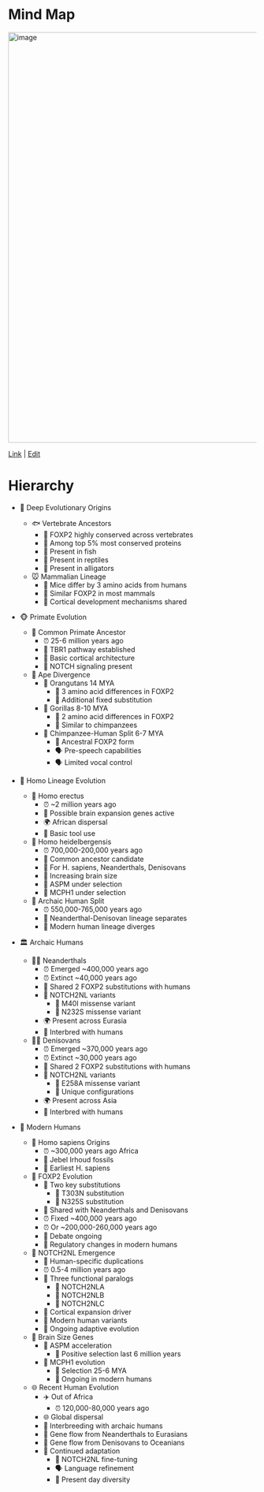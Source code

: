 # Mind Map
<img width="1920" height="833" alt="image" src="https://github.com/user-attachments/assets/fb9e2e19-6891-47bd-ac1f-b4cf465199e4" />

[Link](https://mermaid.live/view#pako:eNrNWN1q5MYSfpVGwTgBj6ORZjzjIQTGs7PrPax_WDshCb7pkXo0zUrdSnfLa69xCBwO5GKX9YYDgSSwgfxeJJDAOYc8z75A8gip7pZkjUcaz0lucmWPVF1d9VXVV1W6cAIeEmfgrK1dUEbVAF2sqxlJyPpgfYIlWd9A9ve7WFA8iYlcBxG0ngqaYHE-4jEXIPpaZ7jtjj0tnb85JmeqfDudTiuvdrgIiShfeuPuqD_U72PKSPl4K-h1e6F-LEnAWVi9reuO-r2-sY0IRauv7vrbo7YxhHFFdh5F5ZtxrzPyR8WbOvvMiXnjRq6_7e2sX8LbhLIwwan2fz3FYUhZBP-3u-ZgSI5SHNhHrnaFnJL4-pHnXl5erq2dsFzJCUNIcK5ef318yuNMUc7Aibcm4s23j2lCNBDo95dPn73xhpZEqP3br89f_fNrdIeQFFWPoANBI8okSH_3HyuLkJdLvwvgkInAiqAhC4hUXGjBq5eFIEJ-Lnr34L1DD81oNIvPEcAtiTgloTEIB4JLiU5LZVrH9z8u6hgmnEVI8RR111DCpTLHS2UoFYCvtbXu-KEgkjCFKENTKme3SwmSKhqTFfThOKYRzt2_li1w2sNJgmOKGXoAwONIY3_106LGPRoQFNLplAg0sdHyEYaQcgSBDiWaCp6gWZbgRiePaEJjLHK8wbQSp8QY0XRuxCHPAxyjUCcWTxPwzB4jwQwzKhOJ5AwLgBkUfDWfNYe67iAJysTR_v33JgojnkAAS-EiY3Rmfb9okNdtbSHwJdbqzgkGaHHE0avnPy_KHu88bKMUq9ljfI5AKfAIBNiaWuPrDpY0gCTMPcYimFFFApUJUnGuemL_4Hi0iySNGIQRcjDNQ18X7GFK0B0K2RwR8FB792xR4YHALMqUjmO7g_beH95AAaFOLllNgDw3tF5pggPxtYGed_T69BBoxFRyDDl_lheczCZSUVVEqg6ie1wA9FiifqvtFvY9q7vB-0v2FemqOIIgJClmT0hjwY1KidaurgF0lMbUZulWq5dbefVpLQ4m2QTAYO2ZcpE0GgWF3ZIpgcRHAU7xhMIt1Fj12dcgUnfkAfihIOFOuc4ooCQleDx_oCiWXZ7wkgeqFfPim5upZEQBT0hNffvn_1vE5CNv1SI5BJKl0GARcCzEhZwBlBLOGfwgV8FBHChI3IYaGE4FlAuDGAM2QuLYNJCm6lIc_M-kVvbvH2r9mhEaknhi6kRSE_MXi9p6rrvhum7Ls39vczLnGFxwCxgc0lDTTbV_VdoSyOxuIolTClZsGCz2CRyCZjQDttyAjgjkx08t4774dlHFfRYIAj4DLVhkJX3SiOHR4R7KtHYkSQxxba7AvdHhbnupbEk4wF8YIK_UhEb940Wd3a4Fs7fVXQXMChCtEgYDUZynryQpLjp23YV7MLcIZjsWyg8ZBaElyOq5dp07WuD5F5Wi8xZts6nz6uNnEOIaL8aJvilEH3VWS6HxmaIsUFp-FfEj2xQ9SywL_CrRY6pmy3u26S7e_gN0qmdgpmQjM-113PtQ7xKaD5RWLt4ove_53tFt4jenmXwaG2cCcho31Ph9BnPxRPs97911fXjlQFkpnyJKvyyJkt_7_6Lk__2iNPa6_eHqYXqH0Q8zopvGlEYAuzVopSgN_3yI2vMlWlbbNQnPsXXOkJV14Om_arqRv1Bjtm3UR-UfZEJidF_MeBZCS4b-FMsGoh5jEUMPVhW2rjXWtvdqW62D8fgxR4_IOZrPgaYAHfuuv4-WTE2VkvO97hFaYcDKE9LEpspldiNi4e19566e51ZmtQMBo0LRS7dWOnKHTHTjhJ2L6-b2-8tPa_x4SKIs1psPbHWwJ0TXg19S4f76taisKFv8dlquA8skpx7JAjqFzhBm0OOCpXXibnZbnZXXh5kgBE0zFuSjsm5qMY-aM6KwfHirxM6tEqPbNrJyUkOh0G2zYbaY67UNHFVmQx5THOLUjHyktmCKQO2YueZIzzX3zKC4ZLrBQQDTimWx5gmbS2ruLScbO1ZgKPCbW9-y8Yg01HllwShHJ7NQ2h2hXrQAZaXcfUgCzcN25qrSzdOrGrgzhfi0pMIvP2nYItqeLdD-SvV5L-YTvbBX5_Gr5kZA9AclQziWY_Ixq6Z3V66AaKNpzB-bLw8L07Fe2_JBobESa1RUqA0UHASgcYmCESxTlGXAdSZblydWSSlTGDZbKmOWueqFH-gdXI-xgmjxxG70jTte0XtDfI7M_Ao5fK5B_8TZcCJBQ2egREY2HGCzBOufzoXWc-KYD5wnzgD-DbF4dOKcsEs4A2X9AedJcUzwLJo5gykAC7-yVK8tdyiOBL4WIcx8PMyYcgbtvm90OIML58wZtNpbm16v53c7nU7X9bvb7Q3nHKR8b9PtdztbnU7f39ruXW44T8yl7U23ve26237Hhx7i9WEncCBHgMr37Bdb8-H28g_B5C7h) | [Edit](https://mermaid.live/edit#pako:eNrNWG1v48YR_isLFoYTQHL4IkqyEBSQdbrzFecXnN0gCfxlRa6oxZFcdnfps89wEKAokA93OF9QoEAS4ALkrR9aoAXaor_n_kDzEzq7S9KURcpq-6WfbJGzszPPzDwzwysrYCGxRtbW1hVNqRyhq225IAnZHm3PsCDbHWR-f4Q5xbOYiG0QQdsZpwnmlxMWMw6iv-iNd-2pq6SLN6fkQlZv5_N57dUe4yHh1Ut36k-GY_U-pimpHveDgT8I1WNBApaG9dt8ezIcDLVthEtaf_XQ25042pCUSbL3LKreTAe9iTcp3zTZp08sGzexvV13b_sa3iY0DROcKf-3MxyGNI3gf8fXB0NykuHAPLKVK-ScxLePXPv6-npr6ywtlJylCHHG5HvvTc9ZnEvKUnDiwxn_4JenNCEKCPTz25ev3n9fSSLk_Oufr9_99jv0gJAM1Y-gI04jmgqQ_vFvRhYht5D-CMAhM44lQeM0IEIyrgRv3paCCHmF6MOjj49dtKDRIr5EALcg_JyE2iAccCYEOq-UKR0__WlVxzhhaYQky5C_hRImpD5eKUMZB3yNrU3HjzkRJJWIpmhOxeJ-KU4ySWOygT4cxzTChfu3siVOBzhJcExxip4A8DhS2N_8eVXjAQ0ICul8TjiamWh5CENIGYJAhwLNOUvQIk9wq5MnNKEx5gXeYFqFU6KNaDs3YZDnAY5RqBKLZQl4Zo6RYIFTKhKBxAJzgBkUfLucNceq7iAJqsRR_v39LgoTlkAAK-EyY1Rm_bRqkOt3-wh8iZW6S4IBWhwx9O71X1ZlT_eeOijDcvEcXyJQCjwCATamNvi6hwUNIAkLjzEPFlSSQOac1Jyrnzg8Op3sI0GjFMIIOZgVoW8K9jgj6AGFbI4IeKi8e7Wq8IjjNMqliqPTQwefjO-ggFCvkKwnQJEbSq_QwYH4mkAvO3p7egw0ois5hpy_KApO5DMhqSwj1QTRI8YBeizQsOvYpX2vmm5w_yf7ynSVDEEQkgynL0hrwU0qie6-qgF0ksXUZGm_OyisvPmyEQedbBxgMPbMGU9ajYLC7oqMQOKjAGd4RuEWqq36w3cg0nTkCfghIeHOmcoooCTJWbx8oCyWfZawigfqFfPm-7uppEUBT0hNdftX_1jF5DN30yI5BpKl0GARcCzEhVwAlALOafwgV8FBHEhI3JYaGM85lEsKMQZsuMCxbiBt1SUZ-J8Lpez3f2z0a0FoSOKZrhNBdczfrGob2HbHtu2ua_7e52TBMbjkFjA4pKGim3r_qrUlkNnfQQJnFKzoaCwOCRyCZrQAtuxARwTyY-eGcd_8sKricRpwAj4DLRhkBX3RiuHJ8QHKlXYkSAxxba_Ag8nxvrNWtiIc4C8MkNdqQqH--apO3zdgDvr-JmDWgOhWMGiI4iJ9Bclw2bGbLjyAuYWnpmOh4pBWEBqCrJ9zmtxRAq-_rhWdu2qbSZ13n7-CEDd4MU3UTSH6rLdZCk0vJE0DqeQ3ET8xTdE1xLLCrwI9p3Kxvmfr7uIePkHnagZOpWhlpoOe_RjqXUDzgdIqxFulD13PPblP_O40U0xj05xDTuOWGn-cwlw8U34ve3dbH241UNbKp4zSX9dEyRv8Z1Hy_v-iNHX94XjzMP06pb_JiWoacxoB7MagjaI0_u9D5CyXaFVttyS8xNYFQ9bWgZe_a-hG3kqNmbbRHJVfkRmJ0WO-YHkILRn6UyxaiHqKeQw9WNbYutFY097rbbUJxtPnDD0jl2g5B9oCdOrZ3iFaMzXVSs5z_RO0wYBVJKSOTZ3LzEaUhvf3nYdqntuY1Y44jAplL-1vdOQBmanGCTsXU83t57dfNvjxlER5rDYf2OpgT4huB7-kxv3Na1FVUab4zbTcBJZOTjWSBXQOnSHMoccFa-vE3vG7vY3XhwUnBM3zNChGZdXUYha1Z0Rp-fheib17JSb3bWTVpIZCrtpmy2yx1GtbOKrKhiKmOMSZHvlIY8GUgdrTc82Jmmse6UFxzXSDgwCmFcNi7RM2E1TfW002ZqzAUOB3t7514xFpqfPaglGNTnqhNDtCs2gJyka5-5QEiofNzFWnm5c3DXDnErF5RYXffNGyRTiuKdDhRvX5KGYztbDX5_Gb9kZA1AclTTiGY4oxq6F3166AaKN5zJ7rLw8r07Fa24pBobUSG1TUqA0UHAWgcY2CCSxTNM2B63S2rk-silLmMGx2ZZ4a5moWfqJ2cDXGcqLEE7PRt-54Ze8N8SXS8yvk8KUC_QurY0WchtZI8px0LGCzBKuf1pXSc2bpD5xn1gj-DTF_dmadpddwBsr6U8aS8hhnebSwRnMAFn7lmVpbHlAccXwrQlL98TBPpTXytQZrdGVdWKOu4zs7u73d_sDuu7uO4zm9jnVpjYa7O_7Qtvu-1xv0BwPfu-5YL_Slzo4z7A9c2xs4bq_vecOOBSkCTH5gPtjq77bX_wab3i7B)

# Hierarchy

- 🦴 Deep Evolutionary Origins  
  - 🐟 Vertebrate Ancestors  
    - 🧬 FOXP2 highly conserved across vertebrates  
    - 🧬 Among top 5% most conserved proteins  
    - 🧬 Present in fish  
    - 🧬 Present in reptiles  
    - 🧬 Present in alligators  
  - 🐭 Mammalian Lineage  
    - 🧬 Mice differ by 3 amino acids from humans  
    - 🧬 Similar FOXP2 in most mammals  
    - 🧠 Cortical development mechanisms shared  

- 🐵 Primate Evolution  
  - 🦧 Common Primate Ancestor  
    - ⏰ 25-6 million years ago  
    - 🧬 TBR1 pathway established  
    - 🧠 Basic cortical architecture  
    - 🧬 NOTCH signaling present  
  - 🦍 Ape Divergence  
    - 🦧 Orangutans 14 MYA  
      - 🧬 3 amino acid differences in FOXP2  
      - 🧬 Additional fixed substitution  
    - 🦍 Gorillas 8-10 MYA  
      - 🧬 2 amino acid differences in FOXP2  
      - 🧬 Similar to chimpanzees  
    - 🐒 Chimpanzee-Human Split 6-7 MYA  
      - 🧬 Ancestral FOXP2 form  
      - 🗣️ Pre-speech capabilities  
      - 🗣️ Limited vocal control  

- 👤 Homo Lineage Evolution  
  - 🚶 Homo erectus  
    - ⏰ ~2 million years ago  
    - 🧠 Possible brain expansion genes active  
    - 🌍 African dispersal  
    - 🔨 Basic tool use  
  - 🧑 Homo heidelbergensis  
    - ⏰ 700,000-200,000 years ago  
    - 🦴 Common ancestor candidate  
    - 👥 For H. sapiens, Neanderthals, Denisovans  
    - 🧠 Increasing brain size  
    - 🧬 ASPM under selection  
    - 🧬 MCPH1 under selection  
  - 🔀 Archaic Human Split  
    - ⏰ 550,000-765,000 years ago  
    - 🔀 Neanderthal-Denisovan lineage separates  
    - 🔀 Modern human lineage diverges  

- 🏛️ Archaic Humans  
  - 🧑‍🦰 Neanderthals  
    - ⏰ Emerged ~400,000 years ago  
    - ⏰ Extinct ~40,000 years ago  
    - 🧬 Shared 2 FOXP2 substitutions with humans  
    - 🧬 NOTCH2NL variants  
      - 🧬 M40I missense variant  
      - 🧬 N232S missense variant  
    - 🌍 Present across Eurasia  
    - 👥 Interbred with humans  
  - 🧑‍🦱 Denisovans  
    - ⏰ Emerged ~370,000 years ago  
    - ⏰ Extinct ~30,000 years ago  
    - 🧬 Shared 2 FOXP2 substitutions with humans  
    - 🧬 NOTCH2NL variants  
      - 🧬 E258A missense variant  
      - 🧬 Unique configurations  
    - 🌍 Present across Asia  
    - 👥 Interbred with humans  

- 🧑 Modern Humans  
  - 🌅 Homo sapiens Origins  
    - ⏰ ~300,000 years ago Africa  
    - 🦴 Jebel Irhoud fossils  
    - 🧑 Earliest H. sapiens  
  - 🧬 FOXP2 Evolution  
    - 🧬 Two key substitutions  
      - 🧬 T303N substitution  
      - 🧬 N325S substitution  
    - 👥 Shared with Neanderthals and Denisovans  
    - ⏰ Fixed ~400,000 years ago  
    - ⏰ Or ~200,000-260,000 years ago  
    - 💬 Debate ongoing  
    - 🧬 Regulatory changes in modern humans  
  - 🧬 NOTCH2NL Emergence  
    - 🧬 Human-specific duplications  
    - ⏰ 0.5-4 million years ago  
    - 🧬 Three functional paralogs  
      - 🧬 NOTCH2NLA  
      - 🧬 NOTCH2NLB  
      - 🧬 NOTCH2NLC  
    - 🧠 Cortical expansion driver  
    - 🧬 Modern human variants  
    - 🧬 Ongoing adaptive evolution  
  - 🧠 Brain Size Genes  
    - 🧬 ASPM acceleration  
      - 🧬 Positive selection last 6 million years  
    - 🧬 MCPH1 evolution  
      - 🧬 Selection 25-6 MYA  
      - 🧬 Ongoing in modern humans  
  - 🌐 Recent Human Evolution  
    - ✈️ Out of Africa  
      - ⏰ 120,000-80,000 years ago  
    - 🌐 Global dispersal  
    - 👥 Interbreeding with archaic humans  
    - 🧬 Gene flow from Neanderthals to Eurasians  
    - 🧬 Gene flow from Denisovans to Oceanians  
    - 🧬 Continued adaptation  
      - 🧬 NOTCH2NL fine-tuning  
      - 🗣️ Language refinement  
      - 🌈 Present day diversity  
